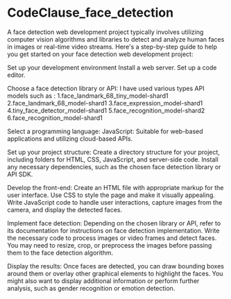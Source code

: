 # CodeClause_face_detection

A face detection web development project typically involves utilizing computer vision algorithms and libraries to detect and analyze human faces in images or real-time video streams. Here's a step-by-step guide to help you get started on your face detection web development project:

Set up your development environment
Install a web server.
Set up a code editor.

Choose a face detection library or API:
I have used various types API models such as :
1.face_landmark_68_tiny_model-shard1
2.face_landmark_68_model-shard1
3.face_expression_model-shard1
4.tiny_face_detector_model-shard1
5.face_recognition_model-shard2
6.face_recognition_model-shard1

Select a programming language:
JavaScript: Suitable for web-based applications and utilizing cloud-based APIs.

Set up your project structure:
Create a directory structure for your project, including folders for HTML, CSS, JavaScript, and server-side code.
Install any necessary dependencies, such as the chosen face detection library or API SDK.

Develop the front-end:
Create an HTML file with appropriate markup for the user interface.
Use CSS to style the page and make it visually appealing.
Write JavaScript code to handle user interactions, capture images from the camera, and display the detected faces.

Implement face detection:
Depending on the chosen library or API, refer to its documentation for instructions on face detection implementation.
Write the necessary code to process images or video frames and detect faces.
You may need to resize, crop, or preprocess the images before passing them to the face detection algorithm.

Display the results:
Once faces are detected, you can draw bounding boxes around them or overlay other graphical elements to highlight the faces.
You might also want to display additional information or perform further analysis, such as gender recognition or emotion detection.






